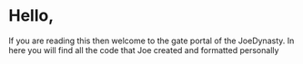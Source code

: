 # Hello, 
If you are reading this then welcome to the gate portal of the JoeDynasty. In here you will find all the code that Joe created and formatted personally 
